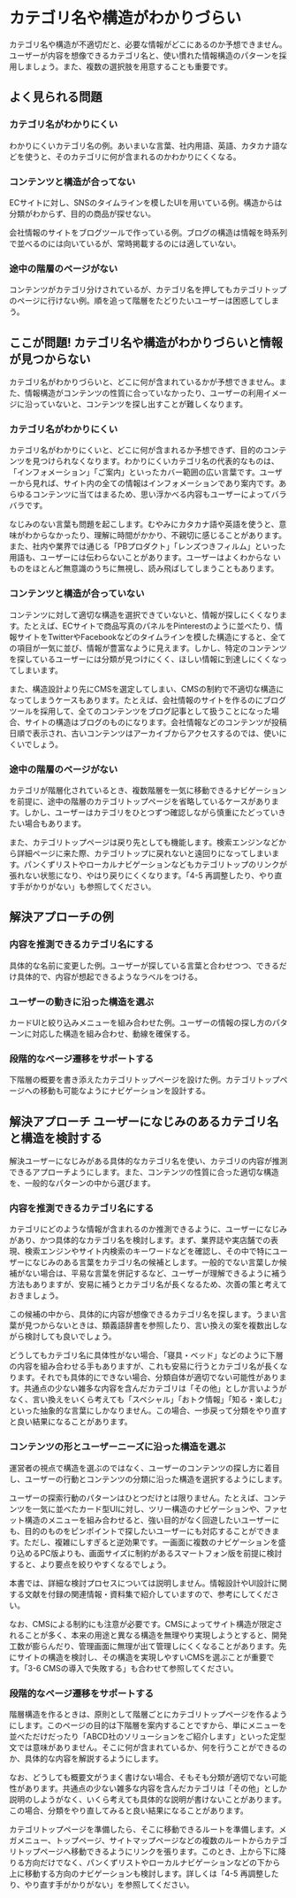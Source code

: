 # カテゴリ名や構造がわかりづらい

カテゴリ名や構造が不適切だと、必要な情報がどこにあるのか予想できません。ユーザーが内容を想像できるカテゴリ名と、使い慣れた情報構造のパターンを採用しましょう。また、複数の選択肢を用意することも重要です。

## よく見られる問題

### カテゴリ名がわかりにくい

わかりにくいカテゴリ名の例。あいまいな言葉、社内用語、英語、カタカナ語などを使うと、そのカテゴリに何が含まれるのかわかりにくくなる。

### コンテンツと構造が合ってない

ECサイトに対し、SNSのタイムラインを模したUIを用いている例。構造からは分類がわからず、目的の商品が探せない。

会社情報のサイトをブログツールで作っている例。ブログの構造は情報を時系列で並べるのには向いているが、常時掲載するのには適していない。

### 途中の階層のページがない

コンテンツがカテゴリ分けされているが、カテゴリ名を押してもカテゴリトップのページに行けない例。順を追って階層をたどりたいユーザーは困惑してしまう。


## ここが問題! カテゴリ名や構造がわかりづらいと情報が見つからない
カテゴリ名がわかりづらいと、どこに何が含まれているかが予想できません。また、情報構造がコンテンツの性質に合っていなかったり、ユーザーの利用イメージに沿っていないと、コンテンツを探し出すことが難しくなります。

### カテゴリ名がわかりにくい

カテゴリ名がわかりにくいと、どこに何が含まれるか予想できず、目的のコンテンツを見つけられなくなります。わかりにくいカテゴリ名の代表的なものは、「インフォメーション」「ご案内」といったカバー範囲の広い言葉です。ユーザーから見れば、サイト内の全ての情報はインフォメーションであり案内です。あらゆるコンテンツに当てはまるため、思い浮かべる内容もユーザーによってバラバラです。

なじみのない言葉も問題を起こします。むやみにカタカナ語や英語を使うと、意味がわからなかったり、理解に時間がかかり、不親切に感じることがあります。また、社内や業界では通じる「PBプロダクト」「レンズつきフィルム」といった用語も、ユーザーには伝わらないことがあります。ユーザーはよくわからな
いものをほとんど無意識のうちに無視し、読み飛ばしてしまうこともあります。

### コンテンツと構造が合っていない

コンテンツに対して適切な構造を選択できていないと、情報が探しにくくなります。たとえば、ECサイトで商品写真のパネルをPinterestのように並べたり、情報サイトをTwitterやFacebookなどのタイムラインを模した構造にすると、全ての項目が一気に並び、情報が豊富なように見えます。しかし、特定のコンテンツを探しているユーザーには分類が見つけにくく、ほしい情報に到達しにくくなってしまいます。

また、構造設計より先にCMSを選定してしまい、CMSの制約で不適切な構造になってしまうケースもあります。たとえば、会社情報のサイトを作るのにブログツールを採用して、全てのコンテンツをブログ記事として扱うことになった場合、サイトの構造はブログのものになります。会社情報などのコンテンツが投稿日順で表示され、古いコンテンツはアーカイブからアクセスするのでは、使いにくいでしょう。

### 途中の階層のページがない

カテゴリが階層化されているとき、複数階層を一気に移動できるナビゲーションを前提に、途中の階層のカテゴリトップページを省略しているケースがあります。しかし、ユーザーはカテゴリをひとつずつ確認しながら慎重にたどっていきたい場合もあります。

また、カテゴリトップページは戻り先としても機能します。検索エンジンなどから詳細ページに来た際、カテゴリトップに戻れないと遠回りになってしまいます。パンくずリストやローカルナビゲーションなどもカテゴリトップのリンクが張れない状態になり、やはり戻りにくくなります。「4-5 再調整したり、やり直す手がかりがない」も参照してください。

## 解決アプローチの例

### 内容を推測できるカテゴリ名にする

具体的な名前に変更した例。ユーザーが探している言葉と合わせつつ、できるだけ具体的で、内容が想起できるようなラベルをつける。

### ユーザーの動きに沿った構造を選ぶ

カードUIと絞り込みメニューを組み合わせた例。ユーザーの情報の探し方のパターンに対応した構造を組み合わせ、動線を確保する。

### 段階的なページ遷移をサポートする

下階層の概要を書き添えたカテゴリトップページを設けた例。カテゴリトップページへの移動も可能なようにナビゲーションを設計する。

## 解決アプローチ ユーザーになじみのあるカテゴリ名と構造を検討する

解決ユーザーになじみがある具体的なカテゴリ名を使い、カテゴリの内容が推測できるアプローチようにします。また、コンテンツの性質に合った適切な構造を、一般的なパターンの中から選びます。

### 内容を推測できるカテゴリ名にする

カテゴリにどのような情報が含まれるのか推測できるように、ユーザーになじみがあり、かつ具体的なカテゴリ名を検討します。まず、業界誌や実店舗での表現、検索エンジンやサイト内検索のキーワードなどを確認し、その中で特にユーザーになじみのある言葉をカテゴリ名の候補とします。一般的でない言葉しか候補がない場合は、平易な言葉を併記するなど、ユーザーが理解できるように補う方法もありますが、安易に補うとカテゴリ名が長くなるため、次善の策と考えておきましょう。

この候補の中から、具体的に内容が想像できるカテゴリ名を探します。うまい言葉が見つからないときは、類義語辞書を参照したり、言い換えの案を複数出しながら検討しても良いでしょう。

どうしてもカテゴリ名に具体性がない場合、「寝具・ベッド」などのように下層の内容を組み合わせる手もありますが、これも安易に行うとカテゴリ名が長くなります。それでも具体的にできない場合、分類自体が適切でない可能性があります。共通点の少ない雑多な内容を含んだカテゴリは「その他」としか言いようがなく、言い換えをいくら考えても「スペシャル」「おトク情報」「知る・楽しむ」といった抽象的な言葉にしかなりません。この場合、一歩戻って分類をやり直すと良い結果になることがあります。

### コンテンツの形とユーザーニーズに沿った構造を選ぶ

運営者の視点で構造を選ぶのではなく、ユーザーのコンテンツの探し方に着目し、ユーザーの行動とコンテンツの分類に沿った構造を選択するようにします。

ユーザーの探索行動のパターンはひとつだけとは限りません。たとえば、コンテンツを一気に並べたカード型UIに対し、ツリー構造のナビゲーションや、ファセット構造のメニューを組み合わせると、強い目的がなく回遊したいユーザーにも、目的のものをピンポイントで探したいユーザーにも対応することができます。ただし、複雑にしすぎると逆効果です。一画面に複数のナビゲーションを盛り込めるPC版よりも、画面サイズに制約があるスマートフォン版を前提に検討すると、より要点を絞りやすくなるでしょう。　

本書では、詳細な検討プロセスについては説明しません。情報設計やUI設計に関する文献を付録の関連情報・資料集で紹介していますので、参考にしてください。

なお、CMSによる制約にも注意が必要です。CMSによってサイト構造が限定されることが多く、本来の用途と異なる構造を無理やり実現しようとすると、開発工数が膨らんだり、管理画面に無理が出て管理しにくくなることがあります。先にサイトの構造を検討し、その構造を実現しやすいCMSを選ぶことが重要です。「3-6 CMSの導入で失敗する」も合わせて参照してください。

### 段階的なページ遷移をサポートする

階層構造を作るときは、原則として階層ごとにカテゴリトップページを作るようにします。このページの目的は下階層を案内することですから、単にメニューを並べただけだったり「ABCD社のソリューションをご紹介します」といった定型文では意味がありません。そこに何が含まれているか、何を行うことができるのか、具体的な内容を解説するようにします。

なお、どうしても概要文がうまく書けない場合、そもそも分類が適切でない可能性があります。共通点の少ない雑多な内容を含んだカテゴリは「その他」としか説明のしようがなく、いくら考えても具体的な説明が書けないことがあります。この場合、分類をやり直してみると良い結果になることがあります。

カテゴリトップページを準備したら、そこに移動できるルートを準備します。メガメニュー、トップページ、サイトマップページなどの複数のルートからカテゴリトップページへ移動できるようにリンクを張ります。このとき、上から下に降りる方向だけでなく、パンくずリストやローカルナビゲーションなどの下から上に移動する方向のナビゲーションも検討します。詳しくは「4-5 再調整したり、やり直す手がかりがない」を参照してください。
